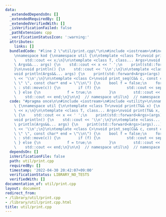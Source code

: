 ```yaml
---
data:
  _extendedDependsOn: []
  _extendedRequiredBy: []
  _extendedVerifiedWith: []
  _isVerificationFailed: false
  _pathExtension: cpp
  _verificationStatusIcon: ':warning:'
  attributes:
    links: []
  bundledCode: "#line 2 \"util/print.cpp\"\n\n#include <iostream>\n#include <utility>\n\
    \nnamespace kod {\nnamespace util {\n\ntemplate <class T>\nvoid print(T&& x) {\n\
    \    std::cout << x;\n}\n\ntemplate <class T, class... Args>\nvoid print(T&& x,\
    \ Args&&... args) {\n    std::cout << x << ' ';\n    print(std::forward<Args>(args)...);\n\
    }\n\nvoid println() {\n    std::cout << '\\n';\n}\n\ntemplate <class... Args>\n\
    void println(Args&&... args) {\n    print(std::forward<Args>(args)...);\n    std::cout\
    \ << '\\n';\n}\n\ntemplate <class C>\nvoid print_seq(C&& c, const char* sep =\
    \ \" \", const char* end = \"\\n\") {\n    bool f = false;\n    for (auto&& x\
    \ : std::move(c)) {\n        if (f) {\n            std::cout << sep;\n       \
    \ } else {\n            f = true;\n        }\n        std::cout << x;\n    }\n\
    \    std::cout << end;\n}\n\n}  // namespace util\n}  // namespace kod\n"
  code: "#pragma once\n\n#include <iostream>\n#include <utility>\n\nnamespace kod\
    \ {\nnamespace util {\n\ntemplate <class T>\nvoid print(T&& x) {\n    std::cout\
    \ << x;\n}\n\ntemplate <class T, class... Args>\nvoid print(T&& x, Args&&... args)\
    \ {\n    std::cout << x << ' ';\n    print(std::forward<Args>(args)...);\n}\n\n\
    void println() {\n    std::cout << '\\n';\n}\n\ntemplate <class... Args>\nvoid\
    \ println(Args&&... args) {\n    print(std::forward<Args>(args)...);\n    std::cout\
    \ << '\\n';\n}\n\ntemplate <class C>\nvoid print_seq(C&& c, const char* sep =\
    \ \" \", const char* end = \"\\n\") {\n    bool f = false;\n    for (auto&& x\
    \ : std::move(c)) {\n        if (f) {\n            std::cout << sep;\n       \
    \ } else {\n            f = true;\n        }\n        std::cout << x;\n    }\n\
    \    std::cout << end;\n}\n\n}  // namespace util\n}  // namespace kod"
  dependsOn: []
  isVerificationFile: false
  path: util/print.cpp
  requiredBy: []
  timestamp: '2022-04-30 20:42:07+09:00'
  verificationStatus: LIBRARY_NO_TESTS
  verifiedWith: []
documentation_of: util/print.cpp
layout: document
redirect_from:
- /library/util/print.cpp
- /library/util/print.cpp.html
title: util/print.cpp
---
```

